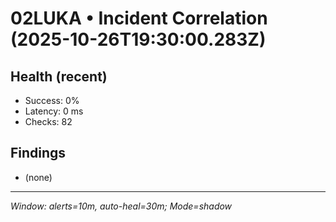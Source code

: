 # 02LUKA • Incident Correlation (2025-10-26T19:30:00.283Z)

## Health (recent)
- Success: 0%
- Latency: 0 ms
- Checks: 82

## Findings
- (none)

---
_Window: alerts=10m, auto-heal=30m; Mode=shadow_